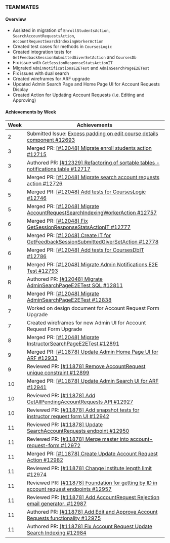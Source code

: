 ### TEAMMATES

#### Overview

* Assisted in migration of `EnrollStudentsAction`, `SearchAccountRequestsAction`, `AccountRequestSearchIndexingWorkerAction`
* Created test cases for methods in `CoursesLogic`
* Created integration tests for `GetFeedbackSessionSubmittedGiverSetAction` and `CoursesDb`
* Fix issue with `GetSessionResponseStatsActionIT`
* Migrated `AdminNotificationsE2ETest` and `AdminSearchPageE2ETest`
* Fix issues with dual search
* Created wireframes for ARF upgrade
* Updated Admin Search Page and Home Page UI for Account Requests Display
* Created Action for Updating Account Requests (i.e. Editing and Approving)

#### Achievements by Week

| Week | Achievements |
| ---- | ------------ |
| 2 | Submitted Issue: [Excess padding on edit course details component #12693](https://github.com/TEAMMATES/teammates/issues/12693) |
| 3 | Merged PR: [[#12048] Migrate enroll students action #12715](https://github.com/TEAMMATES/teammates/pull/12715) |
| 3 | Authored PR: [[#12329] Refactoring of sortable tables - notifications table #12717](https://github.com/TEAMMATES/teammates/pull/12717) |
| 4 | Merged PR: [[#12048] Migrate search account requests action #12726](https://github.com/TEAMMATES/teammates/pull/12726) |
| 5 | Merged PR: [[#12048] Add tests for CoursesLogic #12746](https://github.com/TEAMMATES/teammates/pull/12746) |
| 5 | Merged PR: [[#12048] Migrate AccountRequestSearchIndexingWorkerAction #12757](https://github.com/TEAMMATES/teammates/pull/12757) |
| 6 | Merged PR: [[#12048] Fix GetSessionResponseStatsActionIT #12777](https://github.com/TEAMMATES/teammates/pull/12777) |
| 6 | Merged PR: [[#12048] Create IT for GetFeedbackSessionSubmittedGiverSetAction #12778](https://github.com/TEAMMATES/teammates/pull/12778) |
| 6 | Merged PR: [[#12048] Add tests for CoursesDbIT #12786](https://github.com/TEAMMATES/teammates/pull/12786) |
| R | Merged PR: [[#12048] Migrate Admin Notifications E2E Test #12793](https://github.com/TEAMMATES/teammates/pull/12793) |
| R | Authored PR: [[#12048] Migrate AdminSearchPageE2ETest SQL #12811](https://github.com/TEAMMATES/teammates/pull/12811) |
| R | Merged PR: [[#12048] Migrate AdminSearchPageE2ETest #12838](https://github.com/TEAMMATES/teammates/pull/12838) |
| 7 | Worked on design document for Account Request Form Upgrade |
| 7 | Created wireframes for new Admin UI for Account Request Form Upgrade |
| 8 | Merged PR: [[#12048] Migrate InstructorSearchPageE2ETest #12891](https://github.com/TEAMMATES/teammates/pull/12891) |
| 9 | Merged PR: [[#11878] Update Admin Home Page UI for ARF #12933](https://github.com/TEAMMATES/teammates/pull/12933) |
| 9 | Reviewed PR: [[#11878] Remove AccountRequest unique constraint #12899](https://github.com/TEAMMATES/teammates/pull/12899) |
| 10 | Merged PR: [[#11878] Update Admin Search UI for ARF #12941](https://github.com/TEAMMATES/teammates/pull/12941) |
| 10 | Reviewed PR: [[#11878] Add GetAllPendingAccountRequests API #12927](https://github.com/TEAMMATES/teammates/pull/12927) |
| 10 | Reviewed PR: [[#11878] Add snapshot tests for instructor request form UI #12942](https://github.com/TEAMMATES/teammates/pull/12942) |
| 11 | Reviewed PR: [[#11878] Update SearchAccountRequests endpoint #12950](https://github.com/TEAMMATES/teammates/pull/12950) |
| 11 | Reviewed PR: [[#11878] Merge master into account-request-form #12972](https://github.com/TEAMMATES/teammates/pull/12972) |
| 11 | Merged PR: [[#11878] Create Update Account Request Action #12982](https://github.com/TEAMMATES/teammates/pull/12982) |
| 11 | Reviewed PR: [[#11878] Change institute length limit #12974](https://github.com/TEAMMATES/teammates/pull/12974) |
| 11 | Reviewed PR: [[#11878] Foundation for getting by ID in account request endpoints #12957](https://github.com/TEAMMATES/teammates/pull/12957) |
| 11 | Reviewed PR: [[#11878] Add AccountRequest Rejection email generator. #12987](https://github.com/TEAMMATES/teammates/pull/12987) |
| 11 | Authored PR: [[#11878] Add Edit and Approve Account Requests functionality #12975](https://github.com/TEAMMATES/teammates/pull/12975) |
| 11 | Authored PR: [[#11878] Fix Account Request Update Search Indexing #12984](https://github.com/TEAMMATES/teammates/pull/12984) |